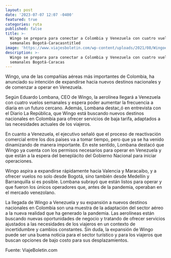 ```yaml
---
layout: post
date: '2023-07-07 12:07 -0400'
featured: true
categories: ruta
published: false
title: >-
  Wingo se prepara para conectar a Colombia y Venezuela con cuatro vuelos
  semanales Bogotá-Caracasntitled
image: 'https://www.viajesboletin.com/wp-content/uploads/2021/08/Wingoen-ALTA.jpg'
description: >-
  Wingo se prepara para conectar a Colombia y Venezuela con cuatro vuelos
  semanales Bogotá-Caracas
---
```

Wingo, una de las compañías aéreas más importantes de Colombia, ha anunciado su intención de expandirse hacia nuevos destinos nacionales y de comenzar a operar en Venezuela.

Según Eduardo Lombana, CEO de Wingo, la aerolínea llegará a Venezuela con cuatro vuelos semanales y espera poder aumentar la frecuencia a diaria en un futuro cercano. Además, Lombana destac,ó en entrevista con el Diario La República, que Wingo está buscando nuevos destinos nacionales en Colombia para ofrecer servicios de baja tarifa, adaptados a las necesidades actuales de los viajeros.

En cuanto a Venezuela, el ejecutivo señaló que el proceso de reactivación comercial entre los dos países va a tomar tiempo, pero que ya se ha venido dinamizando de manera importante. En este sentido, Lombana destacó que Wingo ya cuenta con los permisos necesarios para operar en Venezuela y que están a la espera del beneplácito del Gobierno Nacional para iniciar operaciones.

Wingo aspira a expandirse rápidamente hacia Valencia y Maracaibo, y a ofrecer vuelos no solo desde Bogotá, sino también desde Medellín y Barranquilla si es posible. Lombana subrayó que están listos para operar y que fueron los únicos operadores que, antes de la pandemia, operaban en el mercado venezolano.

La llegada de Wingo a Venezuela y su expansión a nuevos destinos nacionales en Colombia son una muestra de la adaptación del sector aéreo a la nueva realidad que ha generado la pandemia. Las aerolíneas están buscando nuevas oportunidades de negocio y tratando de ofrecer servicios ajustados a las necesidades de los viajeros en un contexto de incertidumbre y cambios constantes. Sin duda, la expansión de Wingo puede ser una buena noticia para el sector turístico y para los viajeros que buscan opciones de bajo costo para sus desplazamientos.

Fuente: ViajeBoletin.com
